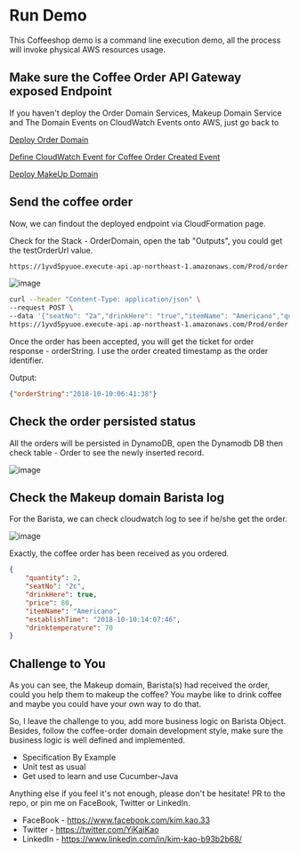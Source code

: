# Run Demo

This Coffeeshop demo is a command line execution demo, all the process will invoke physical AWS resources usage.

## Make sure the Coffee Order API Gateway exposed Endpoint

If you haven't deploy the Order Domain Services, Makeup Domain Service and The Domain Events on CloudWatch Events onto AWS, just go back to

[Deploy Order Domain](/documents/02-deploy-order-domain/README.MD)

[Define CloudWatch Event for Coffee Order Created Event](/documents/01-define-cloudwatchevent/README.MD)

[Deploy MakeUp Domain](/documents/03-deploy-makeup-domain/README.MD)

## Send the coffee order

Now, we can findout the deployed endpoint via CloudFormation page.

Check for the Stack - OrderDomain, open the tab "Outputs", you could get the testOrderUrl value.

```bash
https://1yvd5pyuoe.execute-api.ap-northeast-1.amazonaws.com/Prod/order
```

![image](/documents/images/order-cfn-output-apig-url.png)

```bash
curl --header "Content-Type: application/json" \
--request POST \
--data '{"seatNo": "2a","drinkHere": "true","itemName": "Americano","quantity": "2","price": "80"}' \
https://1yvd5pyuoe.execute-api.ap-northeast-1.amazonaws.com/Prod/order -w "\n"
```

Once the order has been accepted, you will get the ticket for order response - orderString. I use the order created timestamp as the order identifier.

Output:

```json
{"orderString":"2018-10-10:06:41:38"}
```

## Check the order persisted status

All the orders will be persisted in DynamoDB, open the Dynamodb DB then check table - Order to see the newly inserted record.

![image](/documents/images/order-dynamodb.png)

## Check the Makeup domain Barista log

For the Barista, we can check cloudwatch log to see if he/she get the order.

![image](/documents/images/barista-log.png)

Exactly, the coffee order has been received as you ordered.

```json
{
    "quantity": 2,
    "seatNo": "2c",
    "drinkHere": true,
    "price": 80,
    "itemName": "Americano",
    "establishTime": "2018-10-10:14:07:46",
    "drinktemperature": 70
}
```

## Challenge to You

As you can see, the Makeup domain, Barista(s) had received the order, could you help them to makeup the coffee? You maybe like to drink coffee and maybe you could have your own way to do that.

So, I leave the challenge to you, add more business logic on Barista Object. Besides, follow the coffee-order domain development style, make sure the business logic is well defined and implemented.

* Specification By Example
* Unit test as usual
* Get used to learn and use Cucumber-Java

Anything else if you feel it's not enough, please don't be hesitate! PR to the repo, or pin me on FaceBook, Twitter or LinkedIn.

* FaceBook - https://www.facebook.com/kim.kao.33
* Twitter - https://twitter.com/YiKaiKao
* LinkedIn - https://www.linkedin.com/in/kim-kao-b93b2b68/
